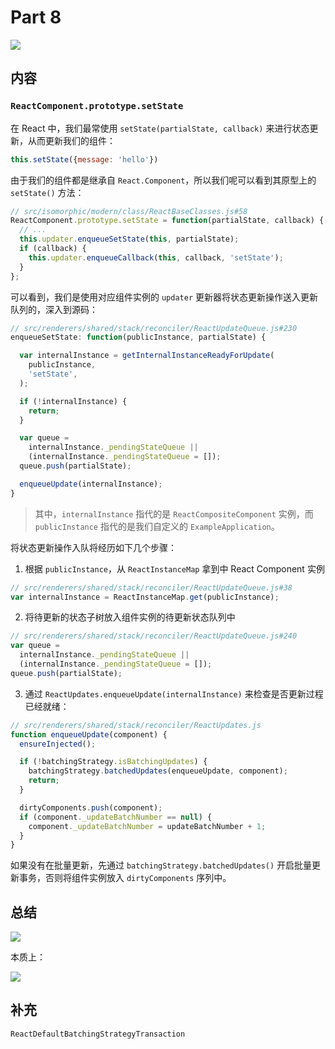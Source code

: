 # Part 8

![](https://rawgit.com/Bogdan-Lyashenko/Under-the-hood-ReactJS/master/stack/images/8/part-8.svg)

## 内容

### `ReactComponent.prototype.setState`

在 React 中，我们最常使用 `setState(partialState, callback)` 来进行状态更新，从而更新我们的组件：

```js
this.setState({message: 'hello'})
```

由于我们的组件都是继承自 `React.Component`，所以我们呢可以看到其原型上的 `setState()` 方法：

```js
// src/isomorphic/modern/class/ReactBaseClasses.js#58
ReactComponent.prototype.setState = function(partialState, callback) {
  // ...
  this.updater.enqueueSetState(this, partialState);
  if (callback) {
    this.updater.enqueueCallback(this, callback, 'setState');
  }
};
```

可以看到，我们是使用对应组件实例的 `updater` 更新器将状态更新操作送入更新队列的，深入到源码：

```js
// src/renderers/shared/stack/reconciler/ReactUpdateQueue.js#230
enqueueSetState: function(publicInstance, partialState) {

  var internalInstance = getInternalInstanceReadyForUpdate(
    publicInstance,
    'setState',
  );

  if (!internalInstance) {
    return;
  }

  var queue =
    internalInstance._pendingStateQueue ||
    (internalInstance._pendingStateQueue = []);
  queue.push(partialState);

  enqueueUpdate(internalInstance);
}
```

> 其中，`internalInstance` 指代的是 `ReactCompositeComponent` 实例，而 `publicInstance` 指代的是我们自定义的 `ExampleApplication`。

将状态更新操作入队将经历如下几个步骤：

1. 根据 `publicInstance`，从 `ReactInstanceMap` 拿到中 React Component 实例

```js
// src/renderers/shared/stack/reconciler/ReactUpdateQueue.js#38
var internalInstance = ReactInstanceMap.get(publicInstance);
```

2. 将待更新的状态子树放入组件实例的待更新状态队列中

```js
// src/renderers/shared/stack/reconciler/ReactUpdateQueue.js#240
var queue =
  internalInstance._pendingStateQueue ||
  (internalInstance._pendingStateQueue = []);
queue.push(partialState);
```

3. 通过 `ReactUpdates.enqueueUpdate(internalInstance)` 来检查是否更新过程已经就绪：

```js
// src/renderers/shared/stack/reconciler/ReactUpdates.js
function enqueueUpdate(component) {
  ensureInjected();

  if (!batchingStrategy.isBatchingUpdates) {
    batchingStrategy.batchedUpdates(enqueueUpdate, component);
    return;
  }

  dirtyComponents.push(component);
  if (component._updateBatchNumber == null) {
    component._updateBatchNumber = updateBatchNumber + 1;
  }
}
```

如果没有在批量更新，先通过 `batchingStrategy.batchedUpdates()` 开启批量更新事务，否则将组件实例放入 `dirtyComponents` 序列中。

## 总结

![](https://rawgit.com/Bogdan-Lyashenko/Under-the-hood-ReactJS/master/stack/images/8/part-8-B.svg)

本质上：

![](https://rawgit.com/Bogdan-Lyashenko/Under-the-hood-ReactJS/master/stack/images/8/part-8-C.svg)

## 补充

`ReactDefaultBatchingStrategyTransaction`
